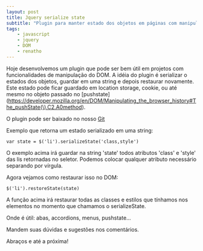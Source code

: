 ```yaml
---
layout: post
title: Jquery serialize state
subtitle: "Plugin para manter estado dos objetos em páginas com manipulação de DOM"
tags:
    - javascript
    - jquery
    - DOM
    - renatho
---
```


Hoje desenvolvemos um plugin que pode ser bem útil em projetos com funcionalidades de manipulação do DOM. A idéia do plugin é serializar o estados dos objetos, guardar em uma string e depois restaurar novamente. Este estado pode ficar guardado em location storage, cookie, ou até mesmo no objeto passado no [pushstate](https://developer.mozilla.org/en/DOM/Manipulating_the_browser_history#The_pushState(\).C2.A0method).

O plugin pode ser baixado no nosso [Git](https://github.com/grifo/grifo-jquery-plugins/blob/master/source/jquery.serializeState.js)

Exemplo que retorna um estado serializado em uma string:

    var state = $('li').serializeState('class,style')

O exemplo acima irá guardar na string 'state' todos atributos 'class' e 'style' das lis retornadas no seletor. Podemos colocar qualquer atributo necessário separando por vírgula.

Agora vejamos como restaurar isso no DOM:

    $('li').restoreState(state)

A função acima irá restaurar todas as classes e estilos que tínhamos nos elementos no momento que chamamos o serializeState.

Onde é útil: abas, accordions, menus, pushstate...

Mandem suas dúvidas e sugestões nos comentários.

Abraços e até a próxima!